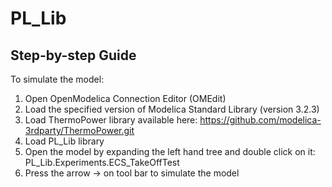 # PL_Lib
## Step-by-step Guide

To simulate the model:

1. Open OpenModelica Connection Editor (OMEdit)
2. Load the specified version of Modelica Standard Library (version 3.2.3)
3. Load ThermoPower library available here: https://github.com/modelica-3rdparty/ThermoPower.git
4. Load PL_Lib library
3. Open the model by expanding the left hand tree and double click on it: PL_Lib.Experiments.ECS_TakeOffTest
4. Press the arrow -> on tool bar to simulate the model
